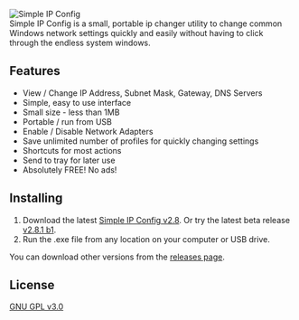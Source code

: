 ![Simple IP Config][logo]  
Simple IP Config is a small, portable ip changer utility to change common Windows network settings quickly and easily without having to click through the endless system windows.  

Features
---
* View / Change IP Address, Subnet Mask, Gateway, DNS Servers
* Simple, easy to use interface
* Small size - less than 1MB
* Portable / run from USB
* Enable / Disable Network Adapters
* Save unlimited number of profiles for quickly changing settings
* Shortcuts for most actions
* Send to tray for later use
* Absolutely FREE! No ads!

Installing
---
1. Download the latest [Simple IP Config v2.8][latest]. Or try the latest beta release [v2.8.1 b1][beta].
2. Run the .exe file from any location on your computer or USB drive.

You can download other versions from the [releases page][releases].

License
---
[GNU GPL v3.0](https://github.com/snappysnappydog/Simple-IP-Config/blob/master/LICENSE)


[logo]: https://raw.github.com/snappysnappydog/simple-ip-config/master/logo.png "Simple IP Config"
[latest]: https://github.com/snappysnappydog/Simple-IP-Config/releases/latest "Latest Download"
[releases]: https://github.com/snappysnappydog/Simple-IP-Config/releases "All Releases"
[beta]: https://github.com/snappysnappydog/Simple-IP-Config/releases/tag/2.8.1-b1 "Download Beta"
